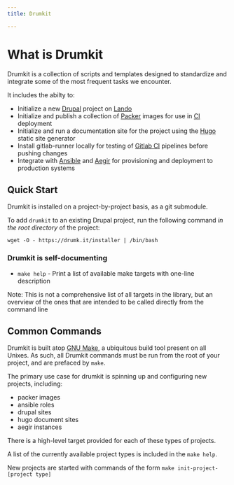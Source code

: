 ```yaml
---
title: Drumkit

---
```

# What is Drumkit

Drumkit is a collection of scripts and templates designed to standardize and integrate some of the most frequent tasks we encounter.

It includes the abilty to: 
- Initialize a new [Drupal](https://en.wikipedia.org/wiki/Drupal) project on [Lando](https://lando.dev/)
- Initialize and publish a collection of [Packer](https://www.packer.io/) images for use in [CI](https://en.wikipedia.org/wiki/Continuous_integration) deployment
- Initialize and run a documentation site for the project using the [Hugo](http://gohugo.io/) static site generator
- Install gitlab-runner locally for testing of [Gitlab CI](https://docs.gitlab.com/ee/ci/) pipelines before pushing changes
- Integrate with [Ansible](https://en.wikipedia.org/wiki/Ansible_(software)) and [Aegir](https://www.aegirproject.org/) for provisioning and deployment to production systems


## Quick Start

Drumkit is installed on a project-by-project basis, as a git submodule. 

To add `drumkit` to an existing Drupal project, run the following command *in the root directory* of the project:

```console
wget -O - https://drumk.it/installer | /bin/bash
```

### Drumkit is self-documenting 

* `make help` - Print a list of available make targets with one-line description 

Note: This is not a comprehensive list of all targets in the library, but an overview of the ones that are intended to be called directly from the command line

## Common Commands

Drumkit is built atop [GNU Make](https://www.gnu.org/software/make/), a ubiquitous build tool present on all Unixes. As such, all Drumkit commands must be run from the root of your project, and are prefaced by `make`.

The primary use case for drumkit is spinning up and configuring new projects, including:
* packer images
* ansible roles
* drupal sites
* hugo document sites
* aegir instances

There is a high-level target provided for each of these types of projects.

A list of the currently available project types is included in the `make help`. 

New projects are started with commands of the form `make init-project-[project type]`
